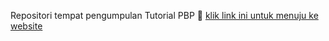 Repositori tempat pengumpulan Tutorial PBP
🔗 [klik link ini untuk menuju ke website](https://izzudin-abdul-footballnews.pbp.cs.ui.ac.id/)  
